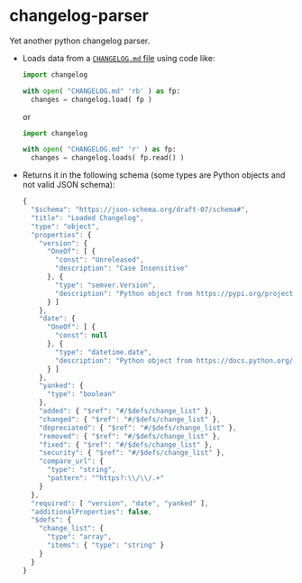 # changelog-parser
Yet another python changelog parser.
* Loads data from a [`CHANGELOG.md` file](https://keepachangelog.com/en/1.1.0/) using code like:
   ```python
   import changelog

   with open( "CHANGELOG.md" 'rb' ) as fp:
     changes = changelog.load( fp )
   ```
   or
   ```python
   import changelog

   with open( "CHANGELOG.md" 'r' ) as fp:
     changes = changelog.loads( fp.read() )
   ```
* Returns it in the following schema (some types are Python objects and not valid JSON schema):
   ```js
   {
     "$schema": "https://json-schema.org/draft-07/schema#",
     "title": "Loaded Changelog",
     "type": "object",
     "properties": {
       "version": {
         "OneOf": [ {
           "const": "Unreleased",
           "description": "Case Insensitive"
         }, {
           "type": "semver.Version",
           "description": "Python object from https://pypi.org/project/semver/"
         } ]
       },
       "date": {
         "OneOf": [ {
           "const": null
         }, {
           "type": "datetime.date",
           "description": "Python object from https://docs.python.org/3/library/datetime.html#date-objects; parsed using \"fromisoformat\""
         } ]
       },
       "yanked": {
         "type": "boolean"
       },
       "added": { "$ref": "#/$defs/change_list" },
       "changed": { "$ref": "#/$defs/change_list" },
       "depreciated": { "$ref": "#/$defs/change_list" },
       "removed": { "$ref": "#/$defs/change_list" },
       "fixed": { "$ref": "#/$defs/change_list" },
       "security": { "$ref": "#/$defs/change_list" },
       "compare_url": {
         "type": "string",
         "pattern": "^https?:\\/\\/.+"
       }
     },
     "required": [ "version", "date", "yanked" ],
     "additionalProperties": false,
     "$defs": {
       "change_list": {
         "type": "array",
         "items": { "type": "string" }
       }
     }
   }
   ```
